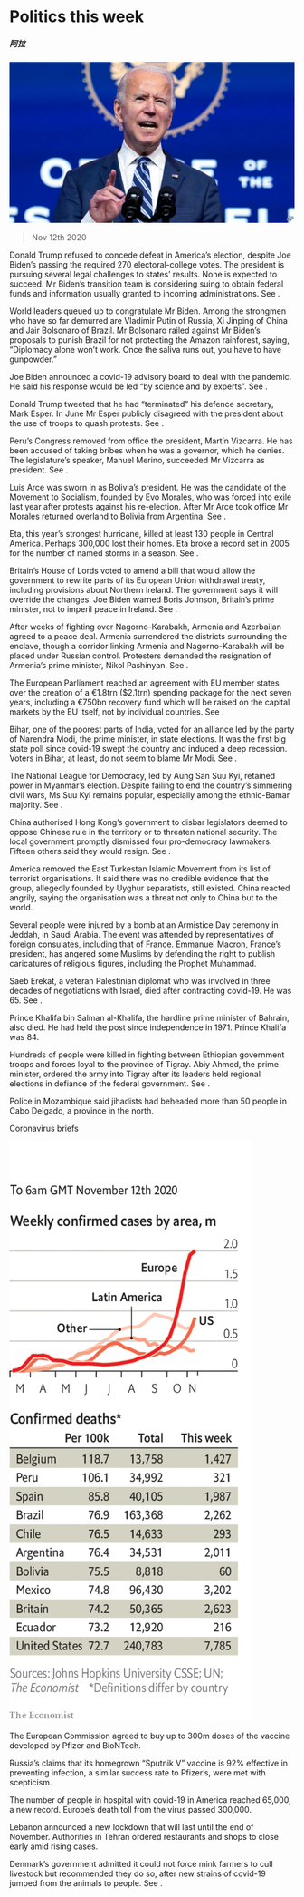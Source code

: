 ###### 

# Politics this week 

#####  阿拉

![image](images/20201114_WWP502.jpg) 

> Nov 12th 2020 

Donald Trump refused to concede defeat in America’s election, despite Joe Biden’s passing the required 270 electoral-college votes. The president is pursuing several legal challenges to states’ results. None is expected to succeed. Mr Biden’s transition team is considering suing to obtain federal funds and information usually granted to incoming administrations. See .

World leaders queued up to congratulate Mr Biden. Among the strongmen who have so far demurred are Vladimir Putin of Russia, Xi Jinping of China and Jair Bolsonaro of Brazil. Mr Bolsonaro railed against Mr Biden’s proposals to punish Brazil for not protecting the Amazon rainforest, saying, “Diplomacy alone won’t work. Once the saliva runs out, you have to have gunpowder.”


Joe Biden announced a covid-19 advisory board to deal with the pandemic. He said his response would be led “by science and by experts”. See .

Donald Trump tweeted that he had “terminated” his defence secretary, Mark Esper. In June Mr Esper publicly disagreed with the president about the use of troops to quash protests. See .

Peru’s Congress removed from office the president, Martín Vizcarra. He has been accused of taking bribes when he was a governor, which he denies. The legislature’s speaker, Manuel Merino, succeeded Mr Vizcarra as president. See .

Luis Arce was sworn in as Bolivia’s president. He was the candidate of the Movement to Socialism, founded by Evo Morales, who was forced into exile last year after protests against his re-election. After Mr Arce took office Mr Morales returned overland to Bolivia from Argentina. See .

Eta, this year’s strongest hurricane, killed at least 130 people in Central America. Perhaps 300,000 lost their homes. Eta broke a record set in 2005 for the number of named storms in a season. See .

Britain’s House of Lords voted to amend a bill that would allow the government to rewrite parts of its European Union withdrawal treaty, including provisions about Northern Ireland. The government says it will override the changes. Joe Biden warned Boris Johnson, Britain’s prime minister, not to imperil peace in Ireland. See .

After weeks of fighting over Nagorno-Karabakh, Armenia and Azerbaijan agreed to a peace deal. Armenia surrendered the districts surrounding the enclave, though a corridor linking Armenia and Nagorno-Karabakh will be placed under Russian control. Protesters demanded the resignation of Armenia’s prime minister, Nikol Pashinyan. See .

The European Parliament reached an agreement with EU member states over the creation of a €1.8trn ($2.1trn) spending package for the next seven years, including a €750bn recovery fund which will be raised on the capital markets by the EU itself, not by individual countries. See .

Bihar, one of the poorest parts of India, voted for an alliance led by the party of Narendra Modi, the prime minister, in state elections. It was the first big state poll since covid-19 swept the country and induced a deep recession. Voters in Bihar, at least, do not seem to blame Mr Modi. See .

The National League for Democracy, led by Aung San Suu Kyi, retained power in Myanmar’s election. Despite failing to end the country’s simmering civil wars, Ms Suu Kyi remains popular, especially among the ethnic-Bamar majority. See . 

China authorised Hong Kong’s government to disbar legislators deemed to oppose Chinese rule in the territory or to threaten national security. The local government promptly dismissed four pro-democracy lawmakers. Fifteen others said they would resign. See .

America removed the East Turkestan Islamic Movement from its list of terrorist organisations. It said there was no credible evidence that the group, allegedly founded by Uyghur separatists, still existed. China reacted angrily, saying the organisation was a threat not only to China but to the world.

Several people were injured by a bomb at an Armistice Day ceremony in Jeddah, in Saudi Arabia. The event was attended by representatives of foreign consulates, including that of France. Emmanuel Macron, France’s president, has angered some Muslims by defending the right to publish caricatures of religious figures, including the Prophet Muhammad.

Saeb Erekat, a veteran Palestinian diplomat who was involved in three decades of negotiations with Israel, died after contracting covid-19. He was 65. See .

Prince Khalifa bin Salman al-Khalifa, the hardline prime minister of Bahrain, also died. He had held the post since independence in 1971. Prince Khalifa was 84.

Hundreds of people were killed in fighting between Ethiopian government troops and forces loyal to the province of Tigray. Abiy Ahmed, the prime minister, ordered the army into Tigray after its leaders held regional elections in defiance of the federal government. See .

Police in Mozambique said jihadists had beheaded more than 50 people in Cabo Delgado, a province in the north.

Coronavirus briefs

![image](images/20201114_WWC036.png) 


The European Commission agreed to buy up to 300m doses of the vaccine developed by Pfizer and BioNTech.

Russia’s claims that its homegrown “Sputnik V” vaccine is 92% effective in preventing infection, a similar success rate to Pfizer’s, were met with scepticism.

The number of people in hospital with covid-19 in America reached 65,000, a new record. Europe’s death toll from the virus passed 300,000.

Lebanon announced a new lockdown that will last until the end of November. Authorities in Tehran ordered restaurants and shops to close early amid rising cases.

Denmark’s government admitted it could not force mink farmers to cull livestock but recommended they do so, after new strains of covid-19 jumped from the animals to people. See .

